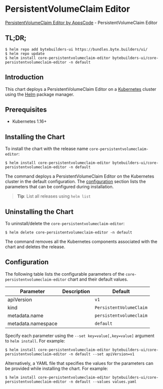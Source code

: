 # PersistentVolumeClaim Editor

[PersistentVolumeClaim Editor by AppsCode](https://byte.builders) - PersistentVolumeClaim Editor

## TL;DR;

```console
$ helm repo add bytebuilders-ui https://bundles.byte.builders/ui/
$ helm repo update
$ helm install core-persistentvolumeclaim-editor bytebuilders-ui/core-persistentvolumeclaim-editor -n default
```

## Introduction

This chart deploys a PersistentVolumeClaim Editor on a [Kubernetes](http://kubernetes.io) cluster using the [Helm](https://helm.sh) package manager.

## Prerequisites

- Kubernetes 1.16+

## Installing the Chart

To install the chart with the release name `core-persistentvolumeclaim-editor`:

```console
$ helm install core-persistentvolumeclaim-editor bytebuilders-ui/core-persistentvolumeclaim-editor -n default
```

The command deploys a PersistentVolumeClaim Editor on the Kubernetes cluster in the default configuration. The [configuration](#configuration) section lists the parameters that can be configured during installation.

> **Tip**: List all releases using `helm list`

## Uninstalling the Chart

To uninstall/delete the `core-persistentvolumeclaim-editor`:

```console
$ helm delete core-persistentvolumeclaim-editor -n default
```

The command removes all the Kubernetes components associated with the chart and deletes the release.

## Configuration

The following table lists the configurable parameters of the `core-persistentvolumeclaim-editor` chart and their default values.

|     Parameter      | Description |         Default         |
|--------------------|-------------|-------------------------|
| apiVersion         |             | `v1`                    |
| kind               |             | `PersistentVolumeClaim` |
| metadata.name      |             | `persistentvolumeclaim` |
| metadata.namespace |             | `default`               |


Specify each parameter using the `--set key=value[,key=value]` argument to `helm install`. For example:

```console
$ helm install core-persistentvolumeclaim-editor bytebuilders-ui/core-persistentvolumeclaim-editor -n default --set apiVersion=v1
```

Alternatively, a YAML file that specifies the values for the parameters can be provided while
installing the chart. For example:

```console
$ helm install core-persistentvolumeclaim-editor bytebuilders-ui/core-persistentvolumeclaim-editor -n default --values values.yaml
```
